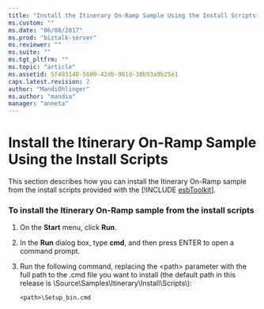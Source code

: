 ```yaml
---
title: "Install the Itinerary On-Ramp Sample Using the Install Scripts | Microsoft Docs"
ms.custom: ""
ms.date: "06/08/2017"
ms.prod: "biztalk-server"
ms.reviewer: ""
ms.suite: ""
ms.tgt_pltfrm: ""
ms.topic: "article"
ms.assetid: 5f493148-5600-42db-981d-38b93a9b25e1
caps.latest.revision: 2
author: "MandiOhlinger"
ms.author: "mandia"
manager: "anneta"
---
```

# Install the Itinerary On-Ramp Sample Using the Install Scripts
This section describes how you can install the Itinerary On-Ramp sample from the install scripts provided with the [!INCLUDE [esbToolkit](../includes/esbtoolkit-md.md)].  
  
### To install the Itinerary On-Ramp sample from the install scripts  
  
1.  On the **Start** menu, click **Run**.  
  
2.  In the **Run** dialog box, type **cmd**, and then press ENTER to open a command prompt.  
  
3.  Run the following command, replacing the \<path\> parameter with the full path to the .cmd file you want to install (the default path in this release is \Source\Samples\Itinerary\Install\Scripts\\):  
  
    ```  
    <path>\Setup_bin.cmd  
    ```